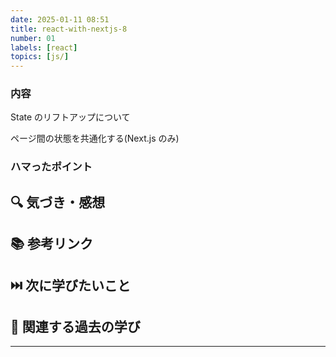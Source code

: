 ```yaml
---
date: 2025-01-11 08:51
title: react-with-nextjs-8
number: 01
labels: [react]
topics: [js/]
---
```


### 内容

State のリフトアップについて

ページ間の状態を共通化する(Next.js のみ)

### ハマったポイント

## 🔍 気づき・感想

## 📚 参考リンク

## ⏭️ 次に学びたいこと

## 📌 関連する過去の学び

---
